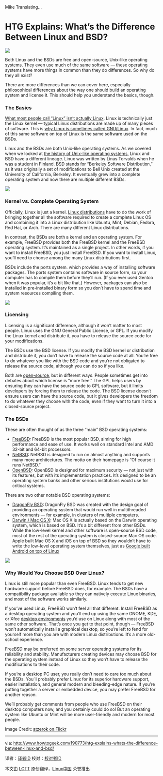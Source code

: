 Mike Translating...

HTG Explains: What’s the Difference Between Linux and BSD?
================================================================================
![](http://cdn.howtogeek.com/wp-content/uploads/2014/06/freebsd-devil-mascot-and-ubuntu-linux.jpg)

Both Linux and the BSDs are free and open-source, Unix-like operating systems. They even use much of the same software — these operating systems have more things in common than they do differences. So why do they all exist?

There are more differences than we can cover here, especially philosophical differences about the way one should build an operating system and license it. This should help you understand the basics, though.

### The Basics ###

[What most people call “Linux” isn’t actually Linux][1]. Linux is technically just the Linux kernel — typical Linux distributions are made up of many pieces of software. This is [why Linux is sometimes called GNU/Linux][2]. In fact, much of this same software on top of Linux is the same software used on the BSDs.

Linux and the BSDs are both Unix-like operating systems. As we covered when we looked at [the history of Unix-like operating systems][3], Linux and BSD have a different lineage. Linux was written by Linus Torvalds when he was a student in Finland. BSD stands for “Berkeley Software Distribution,” as it was originally a set of modifications to Bell Unix created at the University of California, Berkeley. It eventually grew into a complete operating system and now there are multiple different BSDs.

![](http://cdn.howtogeek.com/wp-content/uploads/2014/06/freebsd-boot-screen.png)

### Kernel vs. Complete Operating System ###

Officially, Linux is just a kernel. [Linux distributions][4] have to do the work of bringing together all the software required to create a complete Linux OS and combining it into a Linux distribution like Ubuntu, Mint, Debian, Fedora, Red Hat, or Arch. There are many different Linux distributions.

In contrast, the BSDs are both a kernel and an operating system. For example, FreeBSD provides both the FreeBSD kernel and the FreeBSD operating system. It’s maintained as a single project. In other words, if you want to install FreeBSD, you just install FreeBSD. If you want to install Linux, you’ll need to choose among the many Linux distributions first.

BSDs include the ports system. which provides a way of installing software packages. The ports system contains software in source form, so your computer has to compile them before they’ll run. (If you ever used Gentoo when it was popular, it’s a bit like that.) However, packages can also be installed in pre-installed binary form so you don’t have to spend time and system resources compiling them.

![](http://cdn.howtogeek.com/wp-content/uploads/2014/06/ubuntu-14.04-unity-desktop.png)

### Licensing ###

Licensing is a significant difference, although it won’t matter to most people. Linux uses the GNU General Public License, or GPL. If you modify the Linux kernel and distribute it, you have to release the source code for your modifications.

The BSDs use the BSD license. If you modify the BSD kernel or distribution and distribute it, you don’t have to release the source code at all. You’re free to do whatever you like with the BSD code and you’re not obligated to release the source code, although you can do so if you like.

Both are [open-source][5], but in different ways. People sometimes get into debates about which license is “more free.” The GPL helps users by ensuring they can have the source code to GPL software, but it limits developers by forcing them to release the code. The BSD license doesn’t ensure users can have the source code, but it gives developers the freedom to do whatever they choose with the code, even if they want to turn it into a closed-source project.

### The BSDs ###

These are often thought of as the three “main” BSD operating systems:

- [FreeBSD][6]: FreeBSD is the most popular BSD, aiming for high performance and ease of use. It works well on standard Intel and AMD 32-bit and 64-bit processors.
- [NetBSD][7]: NetBSD is designed to run on almost anything and supports many more architectures. The motto on their homepage is “Of course it runs NetBSD.”
- [OpenBSD][8]: OpenBSD is designed for maximum security — not just with its features, but with its implementation practices. It’s designed to be an operating system banks and other serious institutions would use for critical systems.

There are two other notable BSD operating systems:

- [DragonFly BSD][9]: DragonFly BSD was created with the design goal of providing an operating system that would run well in multithreaded environments — for example, in clusters of multiple computers.
- [Darwin / Mac OS X][10]: Mac OS X is actually based on the Darwin operating system, which is based on BSD. It’s a bit different from other BSDs. While the low-level kernel and other software is open-source BSD code, most of the rest of the operating system is closed-source Mac OS  code. Apple built Mac OS X and iOS on top of BSD so they wouldn’t have to write the low-level operating system themselves, just as [Google built Android on top of Linux][11]

![](http://cdn.howtogeek.com/wp-content/uploads/2014/06/mac-os-x-is-built-on-darwin-bsd.png)

### Why Would You Choose BSD Over Linux? ###

Linux is still more popular than even FreeBSD. Linux tends to get new hardware support before FreeBSD does, for example. The BSDs have a compatibility package available so they can natively execute Linux binaries, and most of the software works similarly.

If you’ve used Linux, FreeBSD won’t feel all that different. Install FreeBSD as a desktop operating system and you’ll end up using the same GNOME, KDE, or Xfce [desktop environments][12] you’d use on Linux along with most of the same other software. That’s once you get to that point, though — FreeBSD won’t automatically install a graphical desktop, so you’re left to fend for yourself more than you are with modern Linux distributions. It’s a more old-school experience.

FreeBSD may be preferred on some server operating systems for its reliability and stability. Manufacturers creating devices may choose BSD for the operating system instead of Linux so they won’t have to release the modifications to their code.

If you’re a desktop PC user, you really don’t need to care too much about the BSDs. You’ll probably prefer Linux for its superior hardware support, easier installation, and general modern and bleeding-edge nature. If you’re putting together a server or embedded device, you may prefer FreeBSD for another reason.

We’ll probably get comments from people who use FreeBSD on their desktop computers now, and you certainly could do so! But an operating system like Ubuntu or Mint will be more user-friendly and modern for most people.

Image Credit: [atzerok on Flickr][13]

--------------------------------------------------------------------------------

via: http://www.howtogeek.com/190773/htg-explains-whats-the-difference-between-linux-and-bsd/

译者：[译者ID](https://github.com/译者ID) 校对：[校对者ID](https://github.com/校对者ID)

本文由 [LCTT](https://github.com/LCTT/TranslateProject) 原创翻译，[Linux中国](http://linux.cn/) 荣誉推出

[1]:http://www.howtogeek.com/177213/linux-isnt-just-linux-8-pieces-of-software-that-make-up-linux-systems/
[2]:http://www.howtogeek.com/139287/the-great-debate-is-it-linux-or-gnulinux/
[3]:http://www.howtogeek.com/182649/htg-explains-what-is-unix/
[4]:http://www.howtogeek.com/132624/htg-explains-whats-a-linux-distro-and-how-are-they-different/
[5]:http://www.howtogeek.com/129967/htg-explains-what-is-open-source-software-and-why-you-should-care/
[6]:http://www.freebsd.org/
[7]:http://www.netbsd.org/
[8]:http://www.openbsd.org/
[9]:http://www.dragonflybsd.org/
[10]:http://opensource.apple.com/
[11]:http://www.howtogeek.com/189036/android-is-based-on-linux-but-what-does-that-mean/
[12]:http://www.howtogeek.com/163154/linux-users-have-a-choice-8-linux-desktop-environments/
[13]:http://www.flickr.com/photos/atzerok/5378691454